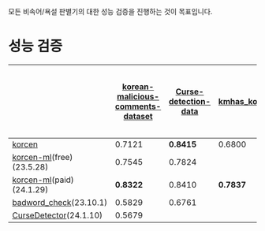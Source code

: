 모든 비속어/욕설 판별기의 대한 성능 검증을 진행하는 것이 목표입니다.

# 성능 검증

|  | [korean-malicious-comments-dataset](https://github.com/ZIZUN/korean-malicious-comments-dataset) | [Curse-detection-data](https://github.com/2runo/Curse-detection-data) | [kmhas_korean_hate_speech](https://huggingface.co/datasets/jeanlee/kmhas_korean_hate_speech) | [Korean Extremist Website Womad Hate Speech Data](https://www.kaggle.com/datasets/captainnemo9292/korean-extremist-website-womad-hate-speech-data/data) | [LGBT-targeted HateSpeech Comments Dataset (Korean)](https://www.kaggle.com/datasets/junbumlee/lgbt-hatespeech-comments-at-naver-news-korean) |
|------|------|------|------|------|------|
| [korcen](https://github.com/KR-korcen/korcen) | 0.7121 | **0.8415** | 0.6800 | 0.6305 | 0.4479 |
| [korcen-ml](https://github.com/KR-korcen/korcen-ml/blob/main/README.md)(free)(23.5.28) | 0.7545 | 0.7824 |  | 0.7055 | 0.6875 |
| [korcen-ml](https://github.com/KR-korcen/korcen-ml/blob/main/README.md)(paid)(24.1.29) | **0.8322** | 0.8410 | **0.7837** | **0.7120** | **0.7477** |
| [badword_check](https://github.com/Nam-SW/badword_check)(23.10.1) | 0.5829 | 0.6761 |  | 0.6410 | 0.4738 |
| [CurseDetector](https://github.com/mangto/CurseDetector)(24.1.10) | 0.5679 |  |  | 0.5785 |  |
